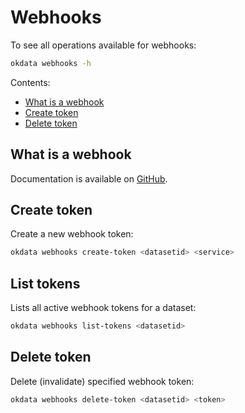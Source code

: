 # Webhooks

To see all operations available for webhooks:
```bash
okdata webhooks -h
```

Contents:
* [What is a webhook](#what-is-a-webhook)
* [Create token](#create-token)
* [Delete token](#delete-token)


## What is a webhook
Documentation is available on [GitHub](https://oslokommune.github.io/dataplattform/).

## Create token

Create a new webhook token:

```bash
okdata webhooks create-token <datasetid> <service>
```


## List tokens

Lists all active webhook tokens for a dataset:

```bash
okdata webhooks list-tokens <datasetid>
```

## Delete token
Delete (invalidate) specified webhook token:

```bash
okdata webhooks delete-token <datasetid> <token>
```
